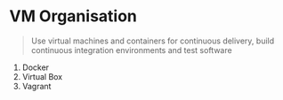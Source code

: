 # VM Organisation

> Use virtual machines and containers for continuous delivery, build continuous integration environments and test software

1. Docker
2. Virtual Box
3. Vagrant
